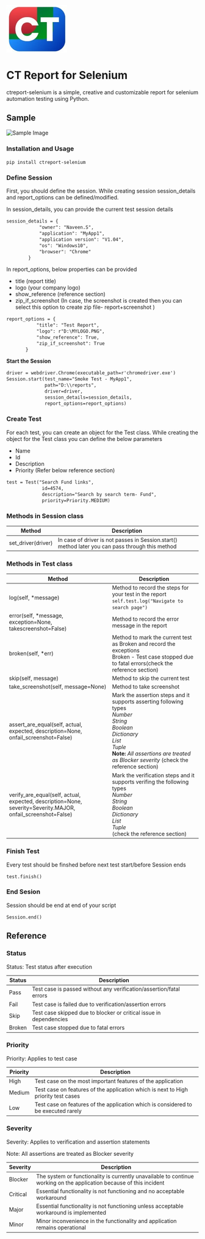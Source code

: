 ![Logo](/ctreport_selenium/ctreport_html/resource/logo.png) 

# CT Report for Selenium

ctreport-selenium is a simple, creative and customizable report for selenium automation testing using Python.

## Sample

![Sample Image](ctreport_sample.gif)

### Installation and Usage

```pip install ctreport-selenium```

### Define Session 

First, you should define the session. While creating session session_details and report_options can be defined/modified.

In session_details, you can provide the current test session details

```
session_details = {
            "owner": "Naveen.S",
            "application": "MyApp1",
            "application version": "V1.04",
            "os": "Windows10",
            "browser": "Chrome"
        }
```

In report_options, below properties can be provided

* title (report title)
* logo (your company logo)
* show_reference (reference section)
* zip_if_screenshot (In case, the screenshot is created then you can select this option to create zip file- report+screenshot )

 ```
 report_options = {
            "title": "Test Report",
            "logo": r"D:\MYLOGO.PNG",
            "show_reference": True,
            "zip_if_screenshot": True
        }
 ```

**Start the Session**

```
driver = webdriver.Chrome(executable_path=r'chromedriver.exe')
Session.start(test_name="Smoke Test - MyApp1", 
              path="D:\\reports",
              driver=driver, 
              session_details=session_details, 
              report_options=report_options)
```


### Create Test
For each test, you can create an object for the Test class. While creating the object for the Test class you can define the below parameters

* Name
* Id 
* Description	
* Priority (Refer below reference section)

```
test = Test("Search Fund links", 
             id=4574,
             description="Search by search term- Fund",
             priority=Priority.MEDIUM)
```

### Methods in Session class

|Method|Description|
|------|-----------|
|set_driver(driver)|In case of driver is not passes in Session.start() method later you can pass through this method|

### Methods in Test class

|Method|Description|
|------|-----------|
|log(self, \*message)|Method to record the steps for your test in the report <br> ```self.test.log("Navigate to search page")```|
|error(self, \*message, exception=None, takescreenshot=False)|Method to record the error message in the report|
|broken(self, \*err)|Method to mark the current test as Broken and record the exceptions<br> Broken - Test case stopped due to fatal errors(check the reference section)|
|skip(self, message)|Method to skip the current test|
|take_screenshot(self, message=None)|Method to take screenshot|
|assert_are_equal(self, actual, expected, description=None, onfail_screenshot=False)|Mark the assertion steps and it supports asserting following types <br> *Number* <br> *String* <br> *Boolean* <br> *Dictionary* <br> *List* <br> *Tuple* <br> **Note:** *All assertions are treated as Blocker severity* (check the reference section)|
|verify_are_equal(self, actual, expected, description=None, severity=Severity.MAJOR, onfail_screenshot=False)|Mark the verification steps and it supports verifing the following types <br> *Number* <br> *String* <br> *Boolean* <br> *Dictionary* <br> *List* <br> *Tuple* <br> (check the reference section)|



### Finish Test
Every test should be finshed before next test start/before Session ends
```
test.finish()
```

### End Sesion
Session should be end at end of your script
```
Session.end()
```

## Reference 

### Status

Status: Test status after execution

 |Status|Description|
 |------|-----------|
 |Pass |Test case is passed without any verification/assertion/fatal errors|
 |Fail|Test case is failed due to verification/assertion errors|
 |Skip|Test case skipped due to blocker or critical issue in dependencies|
 |Broken|Test case stopped due to fatal errors|
 
### Priority
 
Priority: Applies to test case

|Priority|Description|
|--------|-----------|
|High|Test case on the most important features of the application|
|Medium|Test case on features of the application which is next to High priority test cases|
|Low|Test case on features of the application which is considered to be executed rarely|

### Severity

Severity: Applies to verification and assertion statements

Note: All assertions are treated as Blocker severity

|Severity|Description|
|--------|-----------|
|Blocker|The system or functionality is currently unavailable to continue working on the application because of this incident|
|Critical|Essential functionality is not functioning and no acceptable workaround|
|Major|Essential functionality is not functioning unless acceptable workaround is implemented|
|Minor|Minor inconvenience in the functionality and application remains operational|
